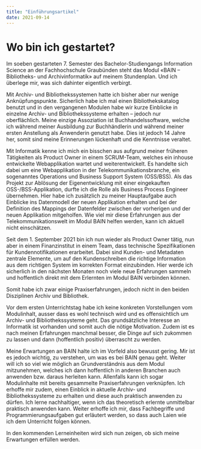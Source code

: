 ```yaml
---
title: "Einführungsartikel"
date: 2021-09-14
---
```


<h1>Wo bin ich gestartet?</h1> 
<p>Im soeben gestarteten 7. Semester des Bachelor-Studiengangs Information Science an der Fachhochschule Graubünden steht das Modul «BAIN – Bibliotheks- und Archivinformatik» auf meinem Stundenplan. Und ich überlege mir, was sich dahinter eigentlich verbirgt. <br> </p>

<p>Mit Archiv- und Bibliothekssystemen hatte ich bisher aber nur wenige Anknüpfungspunkte. Sicherlich habe ich mal einen Bibliothekskatalog benutzt und in den vergangenen Modulen habe wir kurze Einblicke in einzelne Archiv- und Bibliothekssysteme erhalten – jedoch nur oberflächlich. Meine einzige Assoziation ist Buchhandelssoftware, welche ich während meiner Ausbildung zur Buchhändlerin und während meiner ersten Anstellung als Anwenderin genutzt habe. Dies ist jedoch 14 Jahre her, somit sind meine Erinnerungen lückenhaft und die Kenntnisse veraltet. <br> </p>
  
<p>Mit Informatik kenne ich mich ein bisschen aus aufgrund meiner früheren Tätigkeiten als Product Owner in einem SCRUM-Team, welches ein inhouse entwickelte Webapplikation wartet und weiterentwickelt. Es handelte sich dabei um eine Webapplikation in der Telekommunikationsbranche, ein sogenanntes Operations und Business Support System (OSS/BSS). Als das Projekt zur Ablösung der Eigenentwicklung mit einer eingekauften OSS-/BSS-Applikation, durfte ich die Rolle als Business Process Engineer übernehmen. Hier habe ich zusätzlich zu meiner Hauptaufgabe auch Einblicke ins Datenmodell der neuen Applikation erhalten und bei der Definition des Mappings der Datenfelder zwischen der vorherigen und der neuen Applikation mitgeholfen. Wie viel mir diese Erfahrungen aus der Telekommunikationswelt im Modul BAIN helfen werden, kann ich aktuell nicht einschätzen.<br> </p>
  
<p>Seit dem 1. September 2021 bin ich nun wieder als Product Owner tätig, nun aber in einem Finanzinstitut in einem Team, dass technische Spezifikationen für Kundennotifikationen erarbeitet. Dabei sind Kunden- und Metadaten zentrale Elemente, um auf den Kundenschreiben die richtige Information aus dem richtigen System im korrekten Format einzubinden. Hier werde ich sicherlich in den nächsten Monaten noch viele neue Erfahrungen sammeln und hoffentlich direkt mit dem Erlernten im Modul BAIN verbinden können.<br> </p>

<p> Somit habe ich zwar einige Praxiserfahrungen, jedoch nicht in den beiden Disziplinen Archiv und Bibliothek. <br> </p>
  
<p>Vor dem ersten Unterrichtstag habe ich keine konkreten Vorstellungen vom Modulinhalt, ausser dass es wohl technisch wird und es offensichtlich um Archiv- und Bibliothekssysteme geht. Das grundsätzliche Interesse an Informatik ist vorhanden und somit auch die nötige Motivation. Zudem ist es nach meinen Erfahrungen manchmal besser, die Dinge auf sich zukommen zu lassen und dann (hoffentlich positiv) überrascht zu werden. <br> </p>
  
<p>Meine Erwartungen an BAIN halte ich im Vorfeld also bewusst gering. Mir ist es jedoch wichtig, zu verstehen, um was es bei BAIN genau geht. Weiter will ich so viel wie möglich an Grundverständnis aus dem Modul mitzunehmen, welches ich dann hoffentlich in anderen Branchen auch anwenden bzw. daraus herleiten kann. Allenfalls kann ich sogar Modulinhalte mit bereits gesammelte Praxiserfahrungen verknüpfen. Ich erhoffe mir zudem, einen Einblick in aktuelle Archiv- und Bibliothekssysteme zu erhalten und diese auch praktisch anwenden zu dürfen. Ich lerne nachhaltiger, wenn ich das theoretisch erlernte unmittelbar praktisch anwenden kann. Weiter erhoffe ich mir, dass Fachbegriffe und Programmierungsaufgaben gut erläutert werden, so dass auch Laien wie ich dem Unterricht folgen können. <br> </p>
  
<p>In den kommenden Lerneinheiten wird sich nun zeigen, ob sich meine Erwartungen erfüllen werden.</p>


